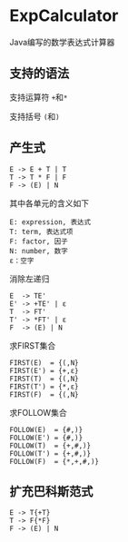 # ExpCalculator
Java编写的数学表达式计算器



## 支持的语法

支持运算符 `+`和`*`

支持括号 `(`和`)`

## 产生式

```
E -> E + T | T
T -> T * F | F
F -> (E) | N
```

其中各单元的含义如下

```
E: expression, 表达式
T: term, 表达式项
F: factor, 因子
N: number, 数字
ε：空字
```

消除左递归

```
E  -> TE'
E' -> +TE' | ε
T  -> FT'
T' -> *FT' | ε
F  -> (E) | N
```

求FIRST集合

```
FIRST(E)  = {(,N}
FIRST(E') = {+,ε}
FIRST(T)  = {(,N}
FIRST(T') = {*,ε}
FIRST(F)  = {(,N}
```

求FOLLOW集合

```
FOLLOW(E)  = {#,)}
FOLLOW(E') = {#,)}
FOLLOW(T)  = {+,#,)}
FOLLOW(T') = {+,#,)}
FOLLOW(F)  = {*,+,#,)}
```



## 扩充巴科斯范式

```
E -> T{+T}
T -> F{*F}
F -> (E) | N
```





 